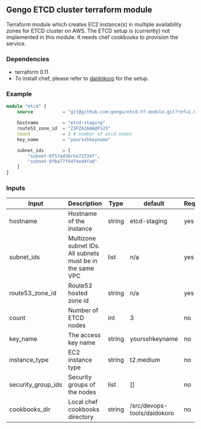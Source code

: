## Gengo ETCD cluster terraform module

Terraform module which creates EC2 instance(s) in multiple availability zones for ETCD cluster on AWS.
The ETCD setup is (currently) not implemented in this module. It needs chef cookbooks to provision the service.

### Dependencies
- terraform 0.11
- To install chef, please refer to [daidokoro](https://github.com/gengo/devops-tools/tree/master/daidokoro) for the setup.


### Example
```terraform
module "etcd" {
    source           = "git@github.com:gengo/etcd-tf-module.git?ref=1.0.0"

    hostname         = "etcd-staging"
    route53_zone_id  = "Z3FZA2A0A@FS25"
    count            = 3 # number of etcd nodes
    key_name         = "yoursshkeyname"

    subnet_ids       = [
        "subnet-0f57ad36rhe72334f",
        "subnet-0fba77f64f4ed4fad"
    ]
}
```

### Inputs

| Input              | Description                                                | Type   | default                     | Required |
|--------------------|------------------------------------------------------------|--------|-----------------------------|----------|
| hostname           | Hostname of the instance                                   | string | etcd-staging                | yes      |
| subnet_ids         | Multizone subnet IDs. All subnets must be in the same VPC  | list   | n/a                         | yes      |
| route53_zone_id    | Route53 hosted zone id                                     | string | n/a                         | yes      |
| count              | Number of ETCD nodes                                       | int    | 3                           | no       |
| key_name           | The access key name                                        | string | yoursshkeyname              | no       |
| instance_type      | EC2 instance type                                          | string | t2.medium                   | no       |
| security_group_ids | Security groups of the nodes                               | list   | []                          | no       |
| cookbooks_dir      | Local chef cookbooks directory                             | string | /src/devops-tools/daidokoro | no       |

